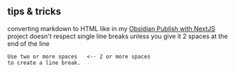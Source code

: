 ## tips & tricks

converting markdown to HTML like in my [Obsidian Publish with NextJS](%F0%9F%93%81developer/Projects%F0%9F%93%90/Obsidian%20Publish%20with%20NextJS.md) project doesn't respect single line breaks unless you give it 2 spaces at the end of the line
```
Use two or more spaces   <-- 2 or more spaces
to create a line break.
```